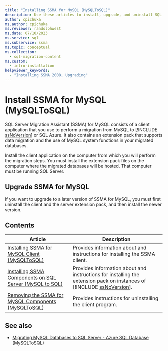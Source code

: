 ```yaml
---
title: "Installing SSMA for MySQL (MySQLToSQL)"
description: Use these articles to install, upgrade, and uninstall SQL Server Migration Assistant (SSMA) for MySQL, which includes a client application and extension pack.
author: cpichuka
ms.author: cpichuka
ms.reviewer: randolphwest
ms.date: 07/10/2023
ms.service: sql
ms.subservice: ssma
ms.topic: conceptual
ms.collection:
  - sql-migration-content
ms.custom:
  - intro-installation
helpviewer_keywords:
  - "Installing SSMA 2008, Upgrading"
---
```

# Install SSMA for MySQL (MySQLToSQL)

SQL Server Migration Assistant (SSMA) for MySQL consists of a client application that you use to perform a migration from MySQL to [!INCLUDE [ssNoVersion](../../includes/ssnoversion-md.md)] or SQL Azure. It also contains an extension pack that supports data migration and the use of MySQL system functions in your migrated databases.

Install the client application on the computer from which you will perform the migration steps. You must install the extension pack files on the computer where the migrated databases will be hosted. That computer must be running SQL Server.

## Upgrade SSMA for MySQL

If you want to upgrade to a later version of SSMA for MySQL, you must first uninstall the client and the server extension pack, and then install the newer version.

## Contents

| Article | Description |
| --- | --- |
| [Installing SSMA for MySQL Client (MySQLToSQL)](installing-ssma-for-mysql-client-mysqltosql.md) | Provides information about and instructions for installing the SSMA client. |
| [Installing SSMA Components on SQL Server (MySQL to SQL)](installing-ssma-components-on-sql-server-mysqltosql.md) | Provides information about and instructions for installing the extension pack on instances of [!INCLUDE [ssNoVersion](../../includes/ssnoversion-md.md)]. |
| [Removing the SSMA for MySQL Components (MySQLToSQL)](removing-the-ssma-for-mysql-components-mysqltosql.md) | Provides instructions for uninstalling the client program. |

## See also

- [Migrating MySQL Databases to SQL Server - Azure SQL Database (MySQLToSQL)](migrating-mysql-databases-to-sql-server-azure-sql-db-mysqltosql.md)
